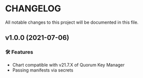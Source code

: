 # CHANGELOG

All notable changes to this project will be documented in this file.

## v1.0.0 (2021-07-06)

### 🛠 Features
 * Chart compatible with v21.7.X of Quorum Key Manager
 * Passing manifests via secrets
